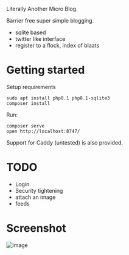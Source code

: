 Literally Another Micro Blog.

Barrier free super simple blogging.

- sqlite based
- twitter like interface
- register to a flock, index of blaats


# Getting started

Setup requirements
```
sudo apt install php8.1 php8.1-sqlite3
composer install
```

Run:
```
composer serve
open http://localhost:8747/
```

Support for Caddy (untested) is also provided.


# TODO

- Login
- Security tightening
- attach an image
- feeds

# Screenshot
![image](https://user-images.githubusercontent.com/594871/224541914-20ce6cee-24cf-4ebf-8962-0b69ea5bccf0.png)
